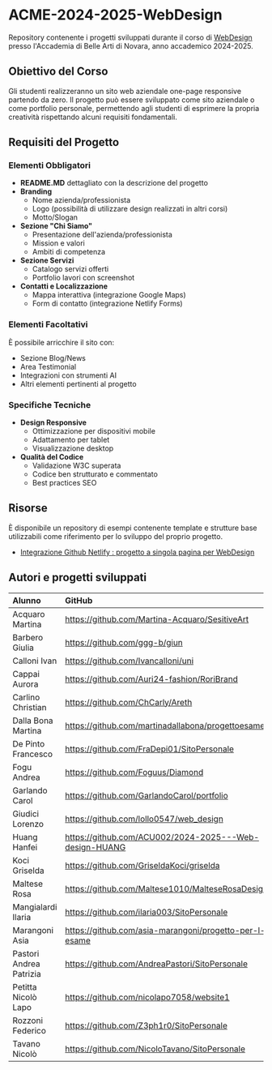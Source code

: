 # ACME-2024-2025-WebDesign

Repository contenente i progetti sviluppati durante il corso di [WebDesign](https://github.com/matteobaccan/CorsoWebDesign) presso l'Accademia di Belle Arti di Novara, anno accademico 2024-2025.

## Obiettivo del Corso

Gli studenti realizzeranno un sito web aziendale one-page responsive partendo da zero. Il progetto può essere sviluppato come sito aziendale o come portfolio personale, permettendo agli studenti di esprimere la propria creatività rispettando alcuni requisiti fondamentali.

## Requisiti del Progetto

### Elementi Obbligatori

- **README.MD** dettagliato con la descrizione del progetto
- **Branding**
  - Nome azienda/professionista
  - Logo (possibilità di utilizzare design realizzati in altri corsi)
  - Motto/Slogan
- **Sezione "Chi Siamo"**
  - Presentazione dell'azienda/professionista
  - Mission e valori
  - Ambiti di competenza
- **Sezione Servizi**
  - Catalogo servizi offerti
  - Portfolio lavori con screenshot
- **Contatti e Localizzazione**
  - Mappa interattiva (integrazione Google Maps)
  - Form di contatto (integrazione Netlify Forms)

### Elementi Facoltativi

È possibile arricchire il sito con:
- Sezione Blog/News
- Area Testimonial
- Integrazioni con strumenti AI
- Altri elementi pertinenti al progetto

### Specifiche Tecniche

- **Design Responsive**
  - Ottimizzazione per dispositivi mobile
  - Adattamento per tablet
  - Visualizzazione desktop
- **Qualità del Codice**
  - Validazione W3C superata
  - Codice ben strutturato e commentato
  - Best practices SEO

## Risorse

È disponibile un repository di esempi contenente template e strutture base utilizzabili come riferimento per lo sviluppo del proprio progetto.

- [Integrazione Github Netlify : progetto a singola pagina per WebDesign](https://github.com/matteobaccan/github-netlify-boilerplate)

## Autori e progetti sviluppati

| Alunno | GitHub | Netlify | Presenze | Progetto |
|:------|:------------|:-|:-|:-|
| Acquaro   Martina | <https://github.com/Martina-Acquaro/SesitiveArt> | <https://sensitiveart.netlify.app> | N | N |
| Barbero   Giulia | <https://github.com/ggg-b/giun> | <https://webdesign-portfolio.netlify.app> | N | N |
| Calloni   Ivan | <https://github.com/Ivancalloni/uni> | <https://ivancalloni.netlify.app> | N | N |
| Cappai    Aurora | <https://github.com/Auri24-fashion/RoriBrand> | <https://roribrand24.netlify.app> | N | N |
| Carlino   Christian | <https://github.com/ChCarly/Areth> | <https://arethstudio.netlify.app> | N | N |
| Dalla Bona    Martina | <https://github.com/martinadallabona/progettoesame> | <https://progettoesamedallabona.netlify.app> | N | S |
| De Pinto  Francesco | <https://github.com/FraDepi01/SitoPersonale> | <https://fradepi.netlify.app> | N | N |
| Fogu  Andrea | <https://github.com/Foguus/Diamond> | <https://foguandrea-portfolio.netlify.app> | N | N |
| Garlando  Carol | <https://github.com/GarlandoCarol/portfolio> | <https://portfoliogcarol.netlify.app/> | N | N |
| Giudici   Lorenzo | <https://github.com/lollo0547/web_design> | <https://moonlit-syrniki-9c90d0.netlify.app/> | N | N |
| Huang Hanfei | <https://github.com/ACU002/2024-2025---Web-design-HUANG> | <https://2024-2025-web-design-huang.vercel.app> | N | N |
| Koci  Griselda | <https://github.com/GriseldaKoci/griselda> | <https://eserciziowebdesign.netlify.app> | N | N |
| Maltese   Rosa | <https://github.com/Maltese1010/MalteseRosaDesign> | <https://malteserosadesign.netlify.app> | N | N |
| Mangialardi   Ilaria | <https://github.com/ilaria003/SitoPersonale> | <https://ilariamangialardi.netlify.app/> | N | N |
| Marangoni Asia | <https://github.com/asia-marangoni/progetto-per-l-esame> | <https://progettoesamemarangoni.netlify.app> | N | N |
| Pastori   Andrea Patrizia | <https://github.com/AndreaPastori/SitoPersonale> | <https://pastoriandrea-portfolio.netlify.app> | N | N |
| Petitta Nicolò    Lapo | <https://github.com/nicolapo7058/website1> | <https://nicolapo2.netlify.app/> | N | N |
| Rozzoni   Federico | <https://github.com/Z3ph1r0/SitoPersonale> | <https://federico-rozzoni-graphic.netlify.app/> | N | N |
| Tavano    Nicolò | <https://github.com/NicoloTavano/SitoPersonale> | <https://sitopersonalenic.netlify.app> | N | N |





